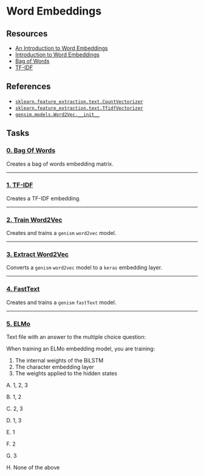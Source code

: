 # Word Embeddings

## Resources
* [An Introduction to Word Embeddings](https://www.springboard.com/blog/data-science/introduction-word-embeddings/ "An Introduction to Word Embeddings")
* [Introduction to Word Embeddings](http://hunterheidenreich.com/blog/intro-to-word-embeddings/ "Introduction to Word Embeddings")
* [Bag of Words](https://www.youtube.com/watch?v=IKgBLTeQQL8&list=PLZoTAELRMXVMdJ5sqbCK2LiM0HhQVWNzm&index=6 "Bag of Words")
* [TF-IDF](https://www.youtube.com/watch?v=D2V1okCEsiE&list=PLZoTAELRMXVMdJ5sqbCK2LiM0HhQVWNzm&index=8 "TF-IDF")

## References
* [`sklearn.feature_extraction.text.CountVectorizer`](https://scikit-learn.org/stable/modules/generated/sklearn.feature_extraction.text.CountVectorizer.html#sklearn.feature_extraction.text.CountVectorizer "sklearn.feature_extraction.text.CountVectorizer")
* [`sklearn.feature_extraction.text.TfidfVectorizer`](https://scikit-learn.org/stable/modules/generated/sklearn.feature_extraction.text.TfidfVectorizer.html#sklearn.feature_extraction.text.TfidfVectorizer "sklearn.feature_extraction.text.TfidfVectorizer")
* [`gensim.models.Word2Vec.__init__`](https://tedboy.github.io/nlps/generated/generated/gensim.models.Word2Vec.__init__.html "gensim.models.Word2Vec.__init__")

## Tasks
### [0. Bag Of Words](https://github.com/kyle-gross/holbertonschool-machine_learning/blob/main/supervised_learning/0x00-word_embeddings/0-bag_of_words.py "0. Bag Of Words")


Creates a bag of words embedding matrix.

---
### [1. TF-IDF](https://github.com/kyle-gross/holbertonschool-machine_learning/blob/main/supervised_learning/0x00-word_embeddings/1-tf_idf.py "1. TF-IDF")

Creates a TF-IDF embedding.

---
### [2. Train Word2Vec](https://github.com/kyle-gross/holbertonschool-machine_learning/blob/main/supervised_learning/0x00-word_embeddings/2-word2vec.py "2. Train Word2Vec")

Creates and trains a `genism` `word2vec` model.

---
### [3. Extract Word2Vec](https://github.com/kyle-gross/holbertonschool-machine_learning/blob/main/supervised_learning/0x00-word_embeddings/3-gensim_to_keras.py "3. Extract Word2Vec")

Converts a `genism` `word2vec` model to a `keras` embedding layer.

---
### [4. FastText](https://github.com/kyle-gross/holbertonschool-machine_learning/blob/main/supervised_learning/0x00-word_embeddings/4-fasttext.py "4. FastText")

Creates and trains a `genism` `fastText` model.

---
### [5. ELMo](https://github.com/kyle-gross/holbertonschool-machine_learning/blob/main/supervised_learning/0x00-word_embeddings/5-elmo "5. ELMo")

Text file with an answer to the multiple choice question:

When training an ELMo embedding model, you are training:

1. The internal weights of the BiLSTM
2. The character embedding layer
3. The weights applied to the hidden states

A. 1, 2, 3

B. 1, 2

C. 2, 3

D. 1, 3

E. 1

F. 2

G. 3

H. None of the above
